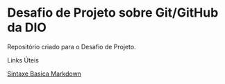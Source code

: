# Desafio de Projeto sobre Git/GitHub da DIO
Repositório criado para o Desafio de Projeto.

Links Úteis

[Sintaxe Basica Markdown](https://www.markdownguide.org/basic-syntax/)
